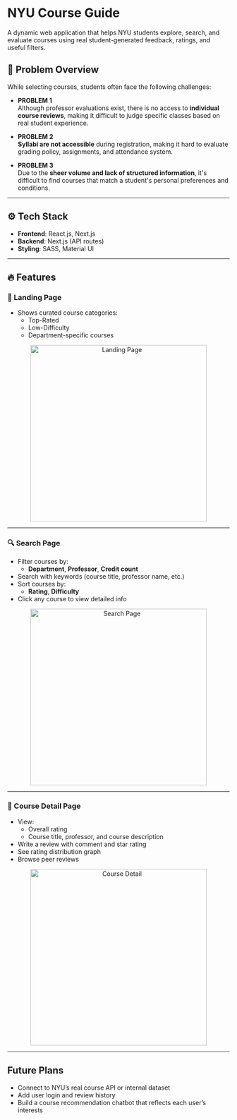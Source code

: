 # NYU Course Guide

A dynamic web application that helps NYU students explore, search, and evaluate courses using real student-generated feedback, ratings, and useful filters.

## 📌 Problem Overview

While selecting courses, students often face the following challenges:

- **PROBLEM 1**  
  Although professor evaluations exist, there is no access to **individual course reviews**, making it difficult to judge specific classes based on real student experience.

- **PROBLEM 2**  
  **Syllabi are not accessible** during registration, making it hard to evaluate grading policy, assignments, and attendance system.

- **PROBLEM 3**  
  Due to the **sheer volume and lack of structured information**, it's difficult to find courses that match a student's personal preferences and conditions.


---

## ⚙️ Tech Stack

- **Frontend**: React.js, Next.js  
- **Backend**: Next.js (API routes)  
- **Styling**: SASS, Material UI  

---

## 🔥 Features

### 🚪 Landing Page

- Shows curated course categories:
  - Top-Rated
  - Low-Difficulty
  - Department-specific courses

<p align="center">
  <img src="platformer/demo/landing.png" alt="Landing Page" width="400"/>
</p>

---

### 🔍 Search Page

- Filter courses by:
  - **Department**, **Professor**, **Credit count**
- Search with keywords (course title, professor name, etc.)
- Sort courses by:
  - **Rating**, **Difficulty**
- Click any course to view detailed info

<p align="center">
  <img src="platformer/demo/search.png" alt="Search Page" width="400"/>
</p>

---

### 📖 Course Detail Page

- View:
  - Overall rating
  - Course title, professor, and course description
- Write a review with comment and star rating
- See rating distribution graph
- Browse peer reviews

<p align="center">
  <img src="platformer/demo/detail.png" alt="Course Detail" width="400"/>
</p>

---

## Future Plans

- Connect to NYU’s real course API or internal dataset  
- Add user login and review history  
- Build a course recommendation chatbot that reflects each user’s interests  


